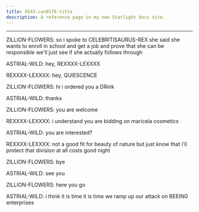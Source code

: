 ```yaml
---
title: 0543.can0170-title
description: A reference page in my new Starlight docs site.
---
```

----- 
ZILLION-FLOWERS: so i spoke to CELEBRITISAURUS-REX
 she said she wants to enroll in school and get a 
job and prove that she can be responsible
 we'll just see if she actually 
follows through
 
ASTRIAL-WILD: hey, REXXXX-LEXXXX
 
REXXXX-LEXXXX: hey, QUIESCENCE
 
ZILLION-FLOWERS: hi
 i ordered you a DRink
 
ASTRIAL-WILD: thanks
 
ZILLION-FLOWERS: you are welcome
 
REXXXX-LEXXXX: i understand you are bidding on maricela cosmetics
 
ASTRIAL-WILD: you are interested? 
 
REXXXX-LEXXXX: not a good fit for beauty of nature
 but just know that i'll protect 
that division at all costs
 good night
 
ZILLION-FLOWERS: bye
 
ASTRIAL-WILD: see you
 
ZILLION-FLOWERS: here you go
 
ASTRIAL-WILD: i think it is time
 it is time we ramp up our attack on BEEING 
enterprises
 
